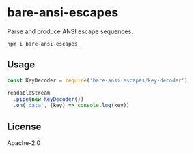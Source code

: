 # bare-ansi-escapes

Parse and produce ANSI escape sequences.

```
npm i bare-ansi-escapes
```

## Usage

``` js
const KeyDecoder = require('bare-ansi-escapes/key-decoder')

readableStream
  .pipe(new KeyDecoder())
  .on('data', (key) => console.log(key))
```

## License

Apache-2.0
